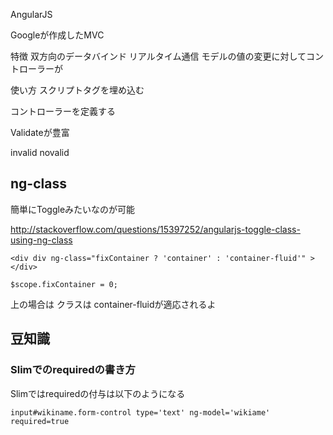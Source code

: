 AngularJS

Googleが作成したMVC

特徴
双方向のデータバインド
リアルタイム通信
モデルの値の変更に対してコントローラーが

使い方
スクリプトタグを埋め込む

<html lang='ja' ng-app>

コントローラーを定義する

Validateが豊富

invalid
novalid

## ng-class

簡単にToggleみたいなのが可能

http://stackoverflow.com/questions/15397252/angularjs-toggle-class-using-ng-class

```
<div div ng-class="fixContainer ? 'container' : 'container-fluid'" ></div>
```

```
$scope.fixContainer = 0;
```

上の場合は クラスは container-fluidが適応されるよ


## 豆知識

### Slimでのrequiredの書き方

Slimではrequiredの付与は以下のようになる

```
input#wikiname.form-control type='text' ng-model='wikiame' required=true
```

